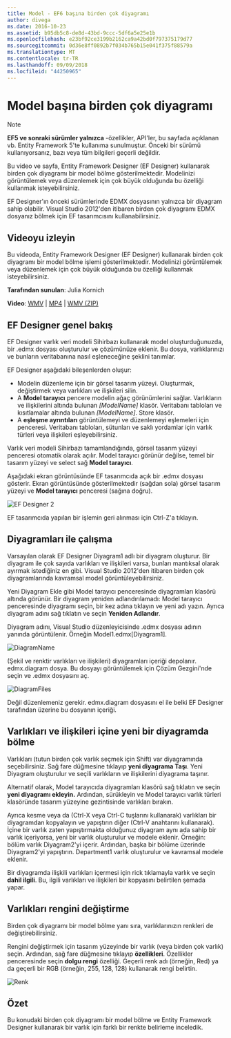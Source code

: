 ```yaml
---
title: Model - EF6 başına birden çok diyagramı
author: divega
ms.date: 2016-10-23
ms.assetid: b95db5c8-de8d-43bd-9ccc-5df6a5e25e1b
ms.openlocfilehash: e23bf92ce3199b2162ca9a42bd0f797375179d77
ms.sourcegitcommit: 0d36e8ff0892b7f034b765b15e041f375f88579a
ms.translationtype: MT
ms.contentlocale: tr-TR
ms.lasthandoff: 09/09/2018
ms.locfileid: "44250965"
---
```

# <a name="multiple-diagrams-per-model"></a>Model başına birden çok diyagramı
> [!NOTE]
> **EF5 ve sonraki sürümler yalnızca** -özellikler, API'ler, bu sayfada açıklanan vb. Entity Framework 5'te kullanıma sunulmuştur. Önceki bir sürümü kullanıyorsanız, bazı veya tüm bilgileri geçerli değildir.

Bu video ve sayfa, Entity Framework Designer (EF Designer) kullanarak birden çok diyagramı bir model bölme gösterilmektedir. Modelinizi görüntülemek veya düzenlemek için çok büyük olduğunda bu özelliği kullanmak isteyebilirsiniz.

EF Designer'ın önceki sürümlerinde EDMX dosyasının yalnızca bir diyagram sahip olabilir. Visual Studio 2012'den itibaren birden çok diyagramı EDMX dosyanız bölmek için EF tasarımcısını kullanabilirsiniz.

## <a name="watch-the-video"></a>Videoyu izleyin
Bu videoda, Entity Framework Designer (EF Designer) kullanarak birden çok diyagramı bir model bölme işlemi gösterilmektedir. Modelinizi görüntülemek veya düzenlemek için çok büyük olduğunda bu özelliği kullanmak isteyebilirsiniz.

**Tarafından sunulan**: Julia Kornich

**Video**: [WMV](http://download.microsoft.com/download/5/C/2/5C2B52AB-5532-426F-B078-1E253341B5FA/HDI-ITPro-MSDN-winvideo-multiplediagrams.wmv) | [MP4](http://download.microsoft.com/download/5/C/2/5C2B52AB-5532-426F-B078-1E253341B5FA/HDI-ITPro-MSDN-mp4video-multiplediagrams.m4v) | [WMV (ZIP)](http://download.microsoft.com/download/5/C/2/5C2B52AB-5532-426F-B078-1E253341B5FA/HDI-ITPro-MSDN-winvideo-multiplediagrams.zip)

## <a name="ef-designer-overview"></a>EF Designer genel bakış

EF Designer varlık veri modeli Sihirbazı kullanarak model oluşturduğunuzda, bir .edmx dosyası oluşturulur ve çözümünüze eklenir. Bu dosya, varlıklarınızı ve bunların veritabanına nasıl eşleneceğine şeklini tanımlar.

EF Designer aşağıdaki bileşenlerden oluşur:

-   Modelin düzenleme için bir görsel tasarım yüzeyi. Oluşturmak, değiştirmek veya varlıkları ve ilişkileri silin.
-   A **Model tarayıcı** pencere modelin ağaç görünümlerini sağlar.  Varlıkların ve ilişkilerini altında bulunan *\[ModelName\]* klasör. Veritabanı tabloları ve kısıtlamalar altında bulunan  *\[ModelName\]*. Store klasör.
-   A **eşleşme ayrıntıları** görüntülemeyi ve düzenlemeyi eşlemeleri için penceresi. Veritabanı tabloları, sütunları ve saklı yordamlar için varlık türleri veya ilişkileri eşleyebilirsiniz. 

Varlık veri modeli Sihirbazı tamamlandığında, görsel tasarım yüzeyi penceresi otomatik olarak açılır. Model tarayıcı görünür değilse, temel bir tasarım yüzeyi ve select sağ **Model tarayıcı**.

Aşağıdaki ekran görüntüsünde EF tasarımcıda açık bir .edmx dosyası gösterir. Ekran görüntüsünde gösterilmektedir (sağdan sola) görsel tasarım yüzeyi ve **Model tarayıcı** penceresi (sağına doğru).

![EF Designer 2](~/ef6/media/efdesigner2.png)

EF tasarımcıda yapılan bir işlemin geri alınması için Ctrl-Z'a tıklayın.

## <a name="working-with-diagrams"></a>Diyagramları ile çalışma

Varsayılan olarak EF Designer Diyagram1 adlı bir diyagram oluşturur. Bir diyagram ile çok sayıda varlıkları ve ilişkileri varsa, bunları mantıksal olarak ayırmak istediğiniz en gibi. Visual Studio 2012'den itibaren birden çok diyagramlarında kavramsal model görüntüleyebilirsiniz.   

Yeni Diyagram Ekle gibi Model tarayıcı penceresinde diyagramları klasörü altında görünür. Bir diyagram yeniden adlandırılamadı: Model tarayıcı penceresinde diyagramı seçin, bir kez adına tıklayın ve yeni adı yazın.  Ayrıca diyagram adını sağ tıklatın ve seçin **Yeniden Adlandır**.

Diyagram adını, Visual Studio düzenleyicisinde .edmx dosyası adının yanında görüntülenir. Örneğin Model1.edmx\[Diyagram1\].

![DiagramName](~/ef6/media/diagramname.png)

(Şekil ve renktir varlıkları ve ilişkileri) diyagramları içeriği depolanır. edmx.diagram dosya. Bu dosyayı görüntülemek için Çözüm Gezgini'nde seçin ve .edmx dosyasını aç. 

![DiagramFiles](~/ef6/media/diagramfiles.png)

Değil düzenlemeniz gerekir. edmx.diagram dosyasını el ile belki EF Designer tarafından üzerine bu dosyanın içeriği.
 
## <a name="splitting-entities-and-associations-into-a-new-diagram"></a>Varlıkları ve ilişkileri içine yeni bir diyagramda bölme

Varlıkları (tutun birden çok varlık seçmek için Shift) var diyagramında seçebilirsiniz. Sağ fare düğmesine tıklayıp **yeni diyagrama Taşı**. Yeni Diyagram oluşturulur ve seçili varlıkların ve ilişkilerini diyagrama taşınır.

Alternatif olarak, Model tarayıcıda diyagramları klasörü sağ tıklatın ve seçin **yeni diyagramı ekleyin.** Ardından, sürükleyin ve Model tarayıcı varlık türleri klasöründe tasarım yüzeyine gezintisinde varlıkları bırakın.

Ayrıca kesme veya da (Ctrl-X veya Ctrl-C tuşlarını kullanarak) varlıkları bir diyagramdan kopyalayın ve yapıştırın diğer (Ctrl-V anahtarını kullanarak). İçine bir varlık zaten yapıştırmakta olduğunuz diyagram aynı ada sahip bir varlık içeriyorsa, yeni bir varlık oluşturulur ve modele eklenir.  Örneğin: bölüm varlık Diyagram2'yi içerir. Ardından, başka bir bölüme üzerinde Diyagram2'yi yapıştırın. Department1 varlık oluşturulur ve kavramsal modele eklenir.   

Bir diyagramda ilişkili varlıkları içermesi için rick tıklamayla varlık ve seçin **dahil ilgili**. Bu, ilgili varlıkları ve ilişkileri bir kopyasını belirtilen şemada yapar.

## <a name="changing-the-color-of-entities"></a>Varlıkları rengini değiştirme

Birden çok diyagramı bir model bölme yanı sıra, varlıklarınızın renkleri de değiştirebilirsiniz.

Rengini değiştirmek için tasarım yüzeyinde bir varlık (veya birden çok varlık) seçin. Ardından, sağ fare düğmesine tıklayıp **özellikleri**. Özellikler penceresinde seçin **dolgu rengi** özelliği. Geçerli renk adı (örneğin, Red) ya da geçerli bir RGB (örneğin, 255, 128, 128) kullanarak rengi belirtin. 

![Renk](~/ef6/media/color.png)

## <a name="summary"></a>Özet

Bu konudaki birden çok diyagramı bir model bölme ve Entity Framework Designer kullanarak bir varlık için farklı bir renkte belirleme inceledik. 
